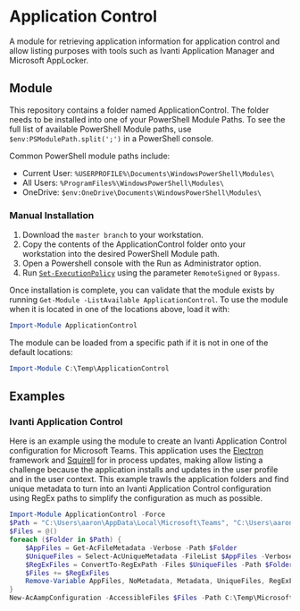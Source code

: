# Application Control

A module for retrieving application information for application control and allow listing purposes with tools such as Ivanti Application Manager and Microsoft AppLocker.

## Module

This repository contains a folder named ApplicationControl. The folder needs to be installed into one of your PowerShell Module Paths. To see the full list of available PowerShell Module paths, use `$env:PSModulePath.split(';')` in a PowerShell console.

Common PowerShell module paths include:

* Current User: `%USERPROFILE%\Documents\WindowsPowerShell\Modules\`
* All Users: `%ProgramFiles%\WindowsPowerShell\Modules\`
* OneDrive: `$env:OneDrive\Documents\WindowsPowerShell\Modules\`

### Manual Installation

1. Download the `master branch` to your workstation.
2. Copy the contents of the ApplicationControl folder onto your workstation into the desired PowerShell Module path.
3. Open a Powershell console with the Run as Administrator option.
4. Run [`Set-ExecutionPolicy`](https://docs.microsoft.com/en-us/powershell/module/microsoft.powershell.security/set-executionpolicy?view=powershell-6) using the parameter `RemoteSigned` or `Bypass`.

Once installation is complete, you can validate that the module exists by running `Get-Module -ListAvailable ApplicationControl`. To use the module when it is located in one of the locations above, load it with:

```powershell
Import-Module ApplicationControl
```

The module can be loaded from a specific path if it is not in one of the default locations:

```powershell
Import-Module C:\Temp\ApplicationControl
```

## Examples

### Ivanti Application Control

Here is an example using the module to create an Ivanti Application Control configuration for Microsoft Teams. This application uses the [Electron](https://electronjs.org/) framework and [Squirell](https://electronjs.org/docs/api/auto-updater) for in process updates, making allow listing a challenge because the application installs and updates in the user profile and in the user context. This example trawls the application folders and find unique metadata to turn into an Ivanti Application Control configuration using RegEx paths to simplify the configuration as much as possible.

```powershell
Import-Module ApplicationControl -Force
$Path = "C:\Users\aaron\AppData\Local\Microsoft\Teams", "C:\Users\aaron\AppData\Local\Microsoft\TeamsMeetingAddin"
$Files = @()
foreach ($Folder in $Path) {
    $AppFiles = Get-AcFileMetadata -Verbose -Path $Folder
    $UniqueFiles = Select-AcUniqueMetadata -FileList $AppFiles -Verbose
    $RegExFiles = ConvertTo-RegExPath -Files $UniqueFiles -Path $Folder -Verbose
    $Files += $RegExFiles
    Remove-Variable AppFiles, NoMetadata, Metadata, UniqueFiles, RegExFiles
}
New-AcAampConfiguration -AccessibleFiles $Files -Path C:\Temp\MicrosoftTeams.aamp -Verbose
```

